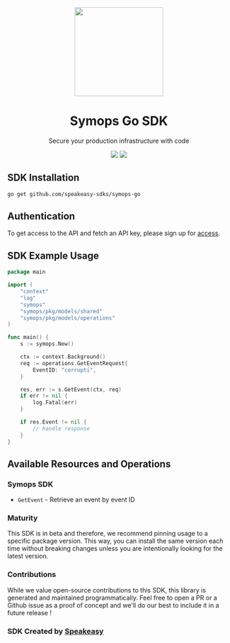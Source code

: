 <div align="center">
   <img src="https://user-images.githubusercontent.com/68016351/231297937-c9e20343-f037-4c65-96ac-06fb877fe121.png" width="200">
   <h1>Symops Go SDK</h1>
   <p>Secure your production infrastructure with code</p>
   <a href="https://github.com/speakeasy-sdks/symops-go/actions"><img src="https://img.shields.io/github/actions/workflow/status/speakeasy-sdks/symops-go/speakeasy_sdk_generation.yml?style=for-the-badge" /></a>
   <a href="https://docs.symops.com/reference"><img src="https://img.shields.io/static/v1?label=Docs&message=API Ref&color=000&style=for-the-badge" /></a>
</div>

<!-- Start SDK Installation -->

## SDK Installation

```bash
go get github.com/speakeasy-sdks/symops-go
```
<!-- End SDK Installation -->

## Authentication

To get access to the API and fetch an API key, please sign up for [access](https://docs.symops.com/docs). 

## SDK Example Usage
<!-- Start SDK Example Usage -->
```go
package main

import (
    "context"
    "log"
    "symops"
    "symops/pkg/models/shared"
    "symops/pkg/models/operations"
)

func main() {
    s := symops.New()

    ctx := context.Background()    
    req := operations.GetEventRequest{
        EventID: "corrupti",
    }

    res, err := s.GetEvent(ctx, req)
    if err != nil {
        log.Fatal(err)
    }

    if res.Event != nil {
        // handle response
    }
}
```
<!-- End SDK Example Usage -->

<!-- Start SDK Available Operations -->
## Available Resources and Operations

### Symops SDK

* `GetEvent` - Retrieve an event by event ID
<!-- End SDK Available Operations -->

### Maturity

This SDK is in beta and therefore, we recommend pinning usage to a specific package version.
This way, you can install the same version each time without breaking changes unless you are intentionally
looking for the latest version.

### Contributions

While we value open-source contributions to this SDK, this library is generated and maintained programmatically.
Feel free to open a PR or a Github issue as a proof of concept and we'll do our best to include it in a future release !

### SDK Created by [Speakeasy](https://docs.speakeasyapi.dev/docs/using-speakeasy/client-sdks)

